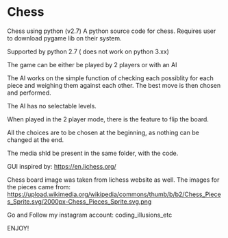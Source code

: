 # Chess
Chess using python (v2.7)
A python source code for chess. Requires user to download pygame lib on their system.

Supported by python 2.7 ( does not work on python 3.xx)

The game can be either be played by 2 players or with an AI

The AI works on the simple function of checking each possiblity for each piece and weighing them against each other. The best move is then chosen and performed.

The AI has no selectable levels.

When played in the 2 player mode, there is the feature to flip the board.

All the choices are to be chosen at the beginning, as nothing can be changed at the end.

The media shld be present in the same folder, with the code.

GUI inspired by: https://en.lichess.org/

Chess board image was taken from lichess website as well. The images for the pieces came from: https://upload.wikimedia.org/wikipedia/commons/thumb/b/b2/Chess_Pieces_Sprite.svg/2000px-Chess_Pieces_Sprite.svg.png

Go and Follow my instagram account: coding_illusions_etc

ENJOY!
